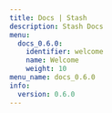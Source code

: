 ```yaml
---
title: Docs | Stash
description: Stash Docs
menu:
  docs_0.6.0:
    identifier: welcome
    name: Welcome
    weight: 10
menu_name: docs_0.6.0
info:
  version: 0.6.0
---
```


